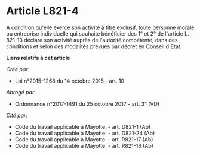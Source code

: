 # Article L821-4

A condition qu'elle exerce son activité à titre exclusif, toute personne morale ou entreprise individuelle qui souhaite
bénéficier des 1° et 2° de l'article L. 821-13 déclare son activité auprès de l'autorité compétente, dans des conditions et
selon des modalités prévues par décret en Conseil d'Etat.

**Liens relatifs à cet article**

_Créé par_:

  - Loi n°2015-1268 du 14 octobre 2015 - art. 10

_Abrogé par_:

  - Ordonnance n°2017-1491 du 25 octobre 2017 - art. 31 (VD)

_Cité par_:

  - Code du travail applicable à Mayotte. - art. D821-1 (Ab)
  - Code du travail applicable à Mayotte. - art. D821-24 (Ab)
  - Code du travail applicable à Mayotte. - art. R821-17 (Ab)
  - Code du travail applicable à Mayotte. - art. R821-18 (Ab)
